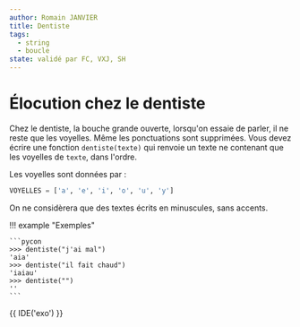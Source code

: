 ```yaml
---
author: Romain JANVIER
title: Dentiste
tags:
  - string
  - boucle
state: validé par FC, VXJ, SH
---
```


# Élocution chez le dentiste

Chez le dentiste, la bouche grande ouverte, lorsqu'on essaie de parler, il
ne reste que les voyelles. Même les ponctuations sont supprimées. 
Vous devez écrire une fonction `dentiste(texte)` qui renvoie un texte 
ne contenant que les voyelles de `texte`, dans l'ordre. 

Les voyelles sont données par :
```python
VOYELLES = ['a', 'e', 'i', 'o', 'u', 'y']
```
On ne considèrera que des textes écrits en minuscules, sans accents.

!!! example "Exemples"

    ```pycon
    >>> dentiste("j'ai mal")
    'aia'
    >>> dentiste("il fait chaud")
    'iaiau'
    >>> dentiste("")
    ''
    ```

{{ IDE('exo') }}

